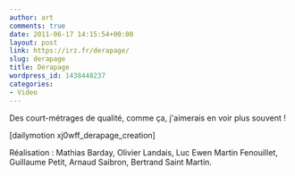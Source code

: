 ```yaml
---
author: art
comments: true
date: 2011-06-17 14:15:54+00:00
layout: post
link: https://irz.fr/derapage/
slug: derapage
title: Dérapage
wordpress_id: 1438448237
categories:
- Video
---
```


Des court-métrages de qualité, comme ça, j'aimerais en voir plus souvent !

[dailymotion xj0wff_derapage_creation]

Réalisation : Mathias Barday, Olivier Landais, Luc Ewen Martin Fenouillet, Guillaume Petit, Arnaud Saibron, Bertrand Saint Martin.
